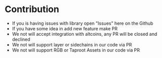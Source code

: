 # Contribution

- If you is having issues with library open "Issues" here on the Github
- If you have some idea in add new feature make PR
- We not will accept integration with altcoins, any PR will be closed and declined
- We not will support layer or sidechains in our code via PR
- We not will support RGB or Taproot Assets in our code via PR
